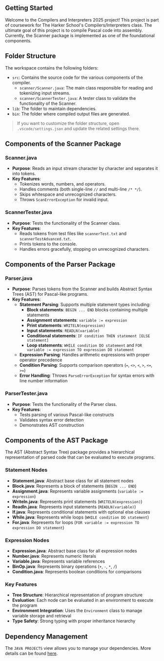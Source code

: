 ## Getting Started

Welcome to the Compilers and Interpreters 2025 project! This project is part of coursework for The Harker School's Compilers/Interpreters class. The ultimate goal of this project is to compile Pascal code into assembly. Currently, the Scanner package is implemented as one of the foundational components.

## Folder Structure

The workspace contains the following folders:

- `src`: Contains the source code for the various components of the compiler.
  - `scanner/Scanner.java`: The main class responsible for reading and tokenizing input streams.
  - `scanner/ScannerTester.java`: A tester class to validate the functionality of the Scanner.
- `lib`: The folder to maintain dependencies.
- `bin`: The folder where compiled output files are generated.

> If you want to customize the folder structure, open `.vscode/settings.json` and update the related settings there.

## Components of the Scanner Package

### Scanner.java
- **Purpose**: Reads an input stream character by character and separates it into tokens.
- **Key Features**:
  - Tokenizes words, numbers, and operators.
  - Handles comments (both single-line `//` and multi-line `/* */`).
  - Skips whitespace and unrecognized characters.
  - Throws `ScanErrorException` for invalid input.

### ScannerTester.java
- **Purpose**: Tests the functionality of the Scanner class.
- **Key Features**:
  - Reads tokens from test files like `scannerTest.txt` and `scannerTestAdvanced.txt`.
  - Prints tokens to the console.
  - Handles errors gracefully, stopping on unrecognized characters.

## Components of the Parser Package

### Parser.java
- **Purpose**: Parses tokens from the Scanner and builds Abstract Syntax Trees (AST) for Pascal-like programs.
- **Key Features**:
  - **Statement Parsing**: Supports multiple statement types including:
    - **Block statements**: `BEGIN ... END` blocks containing multiple statements
    - **Assignment statements**: `variable := expression`
    - **Print statements**: `WRITELN(expression)`
    - **Input statements**: `READLN(variable)`
    - **Conditional statements**: `IF condition THEN statement [ELSE statement]`
    - **Loop statements**: `WHILE condition DO statement` and `FOR variable := expression TO expression DO statement`
  - **Expression Parsing**: Handles arithmetic expressions with proper operator precedence
  - **Condition Parsing**: Supports comparison operators (`=`, `<>`, `<`, `>`, `<=`, `>=`)
  - **Error Handling**: Throws `ParseErrorException` for syntax errors with line number information

### ParserTester.java
- **Purpose**: Tests the functionality of the Parser class.
- **Key Features**:
  - Tests parsing of various Pascal-like constructs
  - Validates syntax error detection
  - Demonstrates AST construction

## Components of the AST Package

The AST (Abstract Syntax Tree) package provides a hierarchical representation of parsed code that can be evaluated to execute programs.

### Statement Nodes
- **Statement.java**: Abstract base class for all statement nodes
- **Block.java**: Represents a block of statements (`BEGIN ... END`)
- **Assignment.java**: Represents variable assignments (`variable := expression`)
- **Writeln.java**: Represents print statements (`WRITELN(expression)`)
- **Readln.java**: Represents input statements (`READLN(variable)`)
- **If.java**: Represents conditional statements with optional else clauses
- **While.java**: Represents while loops (`WHILE condition DO statement`)
- **For.java**: Represents for loops (`FOR variable := expression TO expression DO statement`)

### Expression Nodes
- **Expression.java**: Abstract base class for all expression nodes
- **Number.java**: Represents numeric literals
- **Variable.java**: Represents variable references
- **BinOp.java**: Represents binary operations (`+`, `-`, `*`, `/`)
- **Condition.java**: Represents boolean conditions for comparisons

### Key Features
- **Tree Structure**: Hierarchical representation of program structure
- **Evaluation**: Each node can be evaluated in an environment to execute the program
- **Environment Integration**: Uses the `Environment` class to manage variable storage and retrieval
- **Type Safety**: Strong typing with proper inheritance hierarchy

## Dependency Management

The `JAVA PROJECTS` view allows you to manage your dependencies. More details can be found [here](https://github.com/microsoft/vscode-java-dependency#manage-dependencies).
